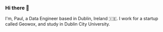 ### Hi there 👋

I'm, Paul, a Data Engineer based in Dublin, Ireland 🇮🇪. I work for a startup called Geowox, and study in Dublin City University. 
